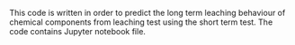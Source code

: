 This code is written in order to predict the long term leaching behaviour of chemical components from leaching test using the short term test.
The code contains Jupyter notebook file.

